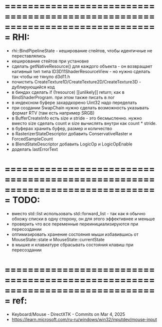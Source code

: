 ﻿===============================================================================
RHI:
===============================================================================
- rhi::BindPipelineState - кеширование стейтов, чтобы идентичные не переставлялись
- кеширование стейтов при установке
- сделать getNativeResource() для каждого объекта - он возвращает нативный тип типа ID3D11ShaderResourceView - но нужно сделать так чтобы не тянуло d3d11.h
- почистить CreateTexture1D/CreateTexture2D/CreateTexture3D - дублирующийся код
- в биндах сделать 	if (!resource) [[unlikely]] return; как в BindShaderProgram. при этом также писать в лог
- в индексном буфере захардкорено Uint32 надо переделать
- при создании SwapChain нужно сделать возможность указывать формат RTV (там есть например SRGB)
- в BufferCreateInfo есть size и stride - это бесмысленно. нужно вместо size сделать count и size вычислять внутри как count * stride.
- в буферах хранить буфер, размер и количество
- в RasterizerStateDescriptor добавить ConservativeRaster и ForcedSampleCount
- в BlendStateDescriptor добавить LogicOp и LogicOpEnable
- доделать lastErrorText

===============================================================================
TODO:
===============================================================================
- вместо std::list использовать std::forward_list - так как я обычно обхожу списки в одну сторону, он для этого эффективнее и меньше
- проверить что все переменные переинициализируются при пересоздании
- оптимизировать хранение состояния мыши избавившись от MouseState::state и MouseState::currentState
- в мышке и клавиатуре сбрасывать состояния клавиш при пересоздании

===============================================================================
ref:
===============================================================================
- Keyboard/Mouse - DirectXTK - Commits on Mar 4, 2025
- https://learn.microsoft.com/ru-ru/windows/win32/inputdev/mouse-input